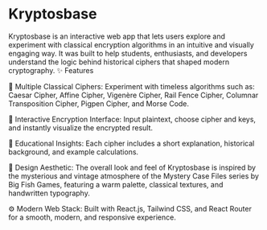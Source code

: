 # Kryptosbase
Kryptosbase is an interactive web app that lets users explore and experiment with classical encryption algorithms in an intuitive and visually engaging way. It was built to help students, enthusiasts, and developers understand the logic behind historical ciphers that shaped modern cryptography.
✨ Features

🔐 Multiple Classical Ciphers:
Experiment with timeless algorithms such as:
Caesar Cipher, Affine Cipher, Vigenère Cipher, Rail Fence Cipher, Columnar Transposition Cipher, Pigpen Cipher, and Morse Code.

🧩 Interactive Encryption Interface:
Input plaintext, choose cipher and keys, and instantly visualize the encrypted result.

📜 Educational Insights:
Each cipher includes a short explanation, historical background, and example calculations.

🎨 Design Aesthetic:
The overall look and feel of Kryptosbase is inspired by the mysterious and vintage atmosphere of the Mystery Case Files series by Big Fish Games, featuring a warm palette, classical textures, and handwritten typography.

⚙️ Modern Web Stack:
Built with React.js, Tailwind CSS, and React Router for a smooth, modern, and responsive experience.
